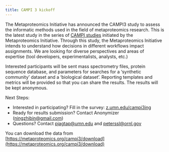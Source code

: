 ```yaml
---
title: CAMPI 3 kickoff
---
```


The Metaproteomics Initiative has announced the CAMPI3 study to assess the informatic methods used in the field of metaproteomics research. This is the latest study in the series of [CAMPI studies](https://metaproteomics.org/campi/) initiated by the Metaproteomics Initiative. Through this study, the Metaproteomics Initiative intends to understand how decisions in different workflows impact assignments. We are looking for diverse perspectives and areas of expertise (tool developers, experimentalists, analysts, etc.)

Interested participants will be sent mass spectrometry files, protein sequence database, and parameters for searches for a ‘synthetic community’ dataset and a ‘biological dataset’. Reporting templates and metrics will be provided so that you can share the results. The results will be kept anonymous.

Next Steps:
- Interested in participating? Fill in the survey: [z.umn.edu/campi3ing](https://z.umn.edu/campi3ing)
- Ready for results submission? Contact Anonymizer (ningzhibin@gmail.com)
- Questions? Contact pjagtap@umn.edu and peterssl@ornl.gov

You can download the data from [https://metaproteomics.org/campi3/download](https://metaproteomics.org/campi3/download)
